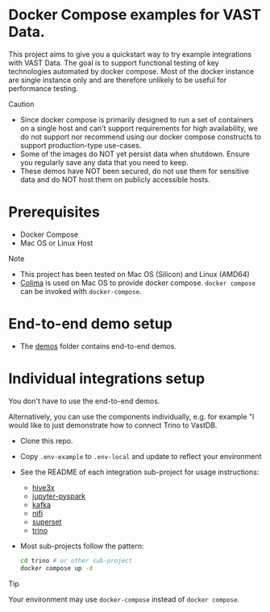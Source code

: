 # Docker Compose examples for VAST Data.

This project aims to give you a quickstart way to try example integrations with VAST Data. The goal is to support functional testing of key technologies automated by docker compose. Most of the docker instance are single instance only and are therefore unlikely to be useful for performance testing.

> [!CAUTION]
> - Since docker compose is primarily designed to run a set of containers on a single host and can't support requirements for high availability, we do not support nor recommend using our docker compose constructs to support production-type use-cases. 
> - Some of the images do NOT yet persist data when shutdown.  Ensure you regularly save any data that you need to keep.
> - These demos have NOT been secured, do not use them for sensitive data and do NOT host them on publicly accessible hosts.

# Prerequisites

- Docker Compose
- Mac OS or Linux Host

> [!NOTE]  
> - This project has been tested on Mac OS (Silicon) and Linux (AMD64)
> - [Colima](https://github.com/abiosoft/colima) is used on Mac OS to provide docker compose. `docker compose` can be invoked with `docker-compose`.

# End-to-end demo setup

- The [demos](./demos) folder contains end-to-end demos.

# Individual integrations setup

You don't have to use the end-to-end demos.  

Alternatively, you can use the components individually, e.g. for example "I would like to just demonstrate how to connect Trino to VastDB.

- Clone this repo.
- Copy `.env-example` to `.env-local` and update to reflect your environment
- See the README of each integration sub-project for usage instructions:
  - [hive3x](./hive3x)
  - [jupyter-pyspark](./jupyter-pyspark)
  - [kafka](./kafka)
  - [nifi](./nifi)
  - [superset](./superset)
  - [trino](./trino)
- Most sub-projects follow the pattern:
 
  ```bash
  cd trino # or other sub-project
  docker compose up -d
  ```

> [!TIP]
> Your environment may use `docker-compose` instead of `docker compose`.
